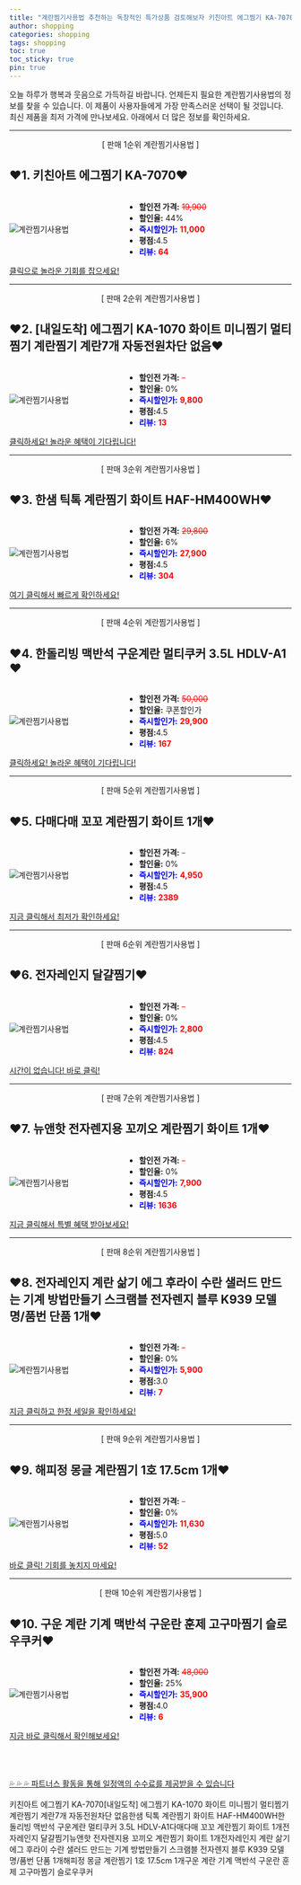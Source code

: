 ```yaml
---
title: "계란찜기사용법 추천하는 독창적인 특가상품 검토해보자 키친아트 에그찜기 KA-7070"
author: shopping
categories: shopping
tags: shopping
toc: true
toc_sticky: true
pin: true
---
```

오늘 하루가 행복과 웃음으로 가득하길 바랍니다. 언제든지 필요한 계란찜기사용법의 정보를 찾을 수 있습니다. 이 제품이 사용자들에게 가장 만족스러운 선택이 될 것입니다. 최신 제품을 최저 가격에 만나보세요. 아래에서 더 많은 정보를 확인하세요.

---
<p class="toplist" style="margin: 0 auto; display: block; width: fit-content;">[ 판매 1순위 계란찜기사용법 ]</p>

<h2><strong>❤️1. 키친아트 에그찜기 KA-7070❤️</strong></h2>

<div style="display: flex; align-items: center;">
    <div style="flex: 0.4;">
        <img src="https://thumbnail7.coupangcdn.com/thumbnails/remote/230x230ex/image/rs_quotation_api/7anr4v3a/5a094830f5274202ad12cce7b7266dd9.jpg" alt="계란찜기사용법" style="max-width: 100%;">
    </div>
    <div style="flex: 0.6; margin-left: 10px;">
        <ul>
            <li><strong>할인전 가격:</strong> <del style="color: red;">19,900</del></li>
            <li><strong>할인율:</strong> 44%</li>
            <li><span style='color:blue'><strong>즉시할인가:</strong></span> <span style='color:red'><strong>11,000</strong></span></li>
            <li><strong>평점:</strong>4.5</li>
            <li><span style='color:blue'><strong>리뷰:</strong></span> <span style='color:red'><strong>64</strong></span></li>
        </ul>
    </div>
</div>
<div class="center">
    <a href="https://William4Davisa.github.io?lptag=AF9450613&subid=githubio&pageKey=8166776811&traceid=V0-153&itemId=23305465171&vendorItemId=90543283230" class="myButton">
        클릭으로 놀라운 기회를 잡으세요!
    </a>
</div>


---
<p class="toplist" style="margin: 0 auto; display: block; width: fit-content;">[ 판매 2순위 계란찜기사용법 ]</p>

<h2><strong>❤️2. [내일도착] 에그찜기 KA-1070 화이트 미니찜기 멀티찜기 계란찜기 계란7개 자동전원차단 없음❤️</strong></h2>

<div style="display: flex; align-items: center;">
    <div style="flex: 0.4;">
        <img src="https://thumbnail8.coupangcdn.com/thumbnails/remote/230x230ex/image/vendor_inventory/988a/0c752911223d9482cee163a2bb2909a7edf358c43e6b2b8d7a9a62a831e6.jpg" alt="계란찜기사용법" style="max-width: 100%;">
    </div>
    <div style="flex: 0.6; margin-left: 10px;">
        <ul>
            <li><strong>할인전 가격:</strong> <del style="color: red;">-</del></li>
            <li><strong>할인율:</strong> 0%</li>
            <li><span style='color:blue'><strong>즉시할인가:</strong></span> <span style='color:red'><strong>9,800</strong></span></li>
            <li><strong>평점:</strong>4.5</li>
            <li><span style='color:blue'><strong>리뷰:</strong></span> <span style='color:red'><strong>13</strong></span></li>
        </ul>
    </div>
</div>
<div class="center">
    <a href="https://William4Davisa.github.io?lptag=AF9450613&subid=githubio&pageKey=8174317025&traceid=V0-153&itemId=23357725935&vendorItemId=90388278058" class="myButton">
        클릭하세요! 놀라운 혜택이 기다립니다!
    </a>
</div>


---
<p class="toplist" style="margin: 0 auto; display: block; width: fit-content;">[ 판매 3순위 계란찜기사용법 ]</p>

<h2><strong>❤️3. 한샘 틱톡 계란찜기 화이트 HAF-HM400WH❤️</strong></h2>

<div style="display: flex; align-items: center;">
    <div style="flex: 0.4;">
        <img src="https://thumbnail7.coupangcdn.com/thumbnails/remote/230x230ex/image/retail/images/2022/12/29/11/3/4867786b-0891-4ed4-8264-edf8cf5f7725.jpg" alt="계란찜기사용법" style="max-width: 100%;">
    </div>
    <div style="flex: 0.6; margin-left: 10px;">
        <ul>
            <li><strong>할인전 가격:</strong> <del style="color: red;">29,800</del></li>
            <li><strong>할인율:</strong> 6%</li>
            <li><span style='color:blue'><strong>즉시할인가:</strong></span> <span style='color:red'><strong>27,900</strong></span></li>
            <li><strong>평점:</strong>4.5</li>
            <li><span style='color:blue'><strong>리뷰:</strong></span> <span style='color:red'><strong>304</strong></span></li>
        </ul>
    </div>
</div>
<div class="center">
    <a href="https://William4Davisa.github.io?lptag=AF9450613&subid=githubio&pageKey=7030247941&traceid=V0-153&itemId=17347482797&vendorItemId=84517877676" class="myButton">
        여기 클릭해서 빠르게 확인하세요!
    </a>
</div>


---
<p class="toplist" style="margin: 0 auto; display: block; width: fit-content;">[ 판매 4순위 계란찜기사용법 ]</p>

<h2><strong>❤️4. 한돌리빙 맥반석 구운계란 멀티쿠커 3.5L HDLV-A1❤️</strong></h2>

<div style="display: flex; align-items: center;">
    <div style="flex: 0.4;">
        <img src="https://thumbnail7.coupangcdn.com/thumbnails/remote/230x230ex/image/vendor_inventory/5bb3/9d5b2e923146d3be25c42acb4d3ed53e133a4226222e069330c319df1b76.jpg" alt="계란찜기사용법" style="max-width: 100%;">
    </div>
    <div style="flex: 0.6; margin-left: 10px;">
        <ul>
            <li><strong>할인전 가격:</strong> <del style="color: red;">50,000</del></li>
            <li><strong>할인율:</strong> 쿠폰할인가</li>
            <li><span style='color:blue'><strong>즉시할인가:</strong></span> <span style='color:red'><strong>29,900</strong></span></li>
            <li><strong>평점:</strong>4.5</li>
            <li><span style='color:blue'><strong>리뷰:</strong></span> <span style='color:red'><strong>167</strong></span></li>
        </ul>
    </div>
</div>
<div class="center">
    <a href="https://William4Davisa.github.io?lptag=AF9450613&subid=githubio&pageKey=7897429125&traceid=V0-153&itemId=21635160229&vendorItemId=88686073295" class="myButton">
        클릭하세요! 놀라운 혜택이 기다립니다!
    </a>
</div>


---
<p class="toplist" style="margin: 0 auto; display: block; width: fit-content;">[ 판매 5순위 계란찜기사용법 ]</p>

<h2><strong>❤️5. 다매다매 꼬꼬 계란찜기 화이트 1개❤️</strong></h2>

<div style="display: flex; align-items: center;">
    <div style="flex: 0.4;">
        <img src="https://thumbnail7.coupangcdn.com/thumbnails/remote/230x230ex/image/vendor_inventory/9399/014d315e41f1807638c13e987744aa0f40f0048319f8ee1cd663123fd61e.jpg" alt="계란찜기사용법" style="max-width: 100%;">
    </div>
    <div style="flex: 0.6; margin-left: 10px;">
        <ul>
            <li><strong>할인전 가격:</strong> <del style="color: red;">-</del></li>
            <li><strong>할인율:</strong> 0%</li>
            <li><span style='color:blue'><strong>즉시할인가:</strong></span> <span style='color:red'><strong>4,950</strong></span></li>
            <li><strong>평점:</strong>4.5</li>
            <li><span style='color:blue'><strong>리뷰:</strong></span> <span style='color:red'><strong>2389</strong></span></li>
        </ul>
    </div>
</div>
<div class="center">
    <a href="https://William4Davisa.github.io?lptag=AF9450613&subid=githubio&pageKey=7730778230&traceid=V0-153&itemId=20773105084&vendorItemId=90727443480" class="myButton">
        지금 클릭해서 최저가 확인하세요!
    </a>
</div>


---
<p class="toplist" style="margin: 0 auto; display: block; width: fit-content;">[ 판매 6순위 계란찜기사용법 ]</p>

<h2><strong>❤️6. 전자레인지 달걀찜기❤️</strong></h2>

<div style="display: flex; align-items: center;">
    <div style="flex: 0.4;">
        <img src="https://thumbnail8.coupangcdn.com/thumbnails/remote/230x230ex/image/vendor_inventory/da07/ea24f29e13bd220c498d07a292ccb40a0530c77354c0c8cad0c4278585f2.jpg" alt="계란찜기사용법" style="max-width: 100%;">
    </div>
    <div style="flex: 0.6; margin-left: 10px;">
        <ul>
            <li><strong>할인전 가격:</strong> <del style="color: red;">-</del></li>
            <li><strong>할인율:</strong> 0%</li>
            <li><span style='color:blue'><strong>즉시할인가:</strong></span> <span style='color:red'><strong>2,800</strong></span></li>
            <li><strong>평점:</strong>4.5</li>
            <li><span style='color:blue'><strong>리뷰:</strong></span> <span style='color:red'><strong>824</strong></span></li>
        </ul>
    </div>
</div>
<div class="center">
    <a href="https://William4Davisa.github.io?lptag=AF9450613&subid=githubio&pageKey=5548389113&traceid=V0-153&itemId=8759579313&vendorItemId=78412600634" class="myButton">
        시간이 없습니다! 바로 클릭!
    </a>
</div>


---
<p class="toplist" style="margin: 0 auto; display: block; width: fit-content;">[ 판매 7순위 계란찜기사용법 ]</p>

<h2><strong>❤️7. 뉴앤핫 전자렌지용 꼬끼오 계란찜기 화이트 1개❤️</strong></h2>

<div style="display: flex; align-items: center;">
    <div style="flex: 0.4;">
        <img src="https://thumbnail8.coupangcdn.com/thumbnails/remote/230x230ex/image/retail/images/2019/05/07/18/9/77dd82dc-f448-4bea-8f4b-c2dfeb2f306d.jpg" alt="계란찜기사용법" style="max-width: 100%;">
    </div>
    <div style="flex: 0.6; margin-left: 10px;">
        <ul>
            <li><strong>할인전 가격:</strong> <del style="color: red;">-</del></li>
            <li><strong>할인율:</strong> 0%</li>
            <li><span style='color:blue'><strong>즉시할인가:</strong></span> <span style='color:red'><strong>7,900</strong></span></li>
            <li><strong>평점:</strong>4.5</li>
            <li><span style='color:blue'><strong>리뷰:</strong></span> <span style='color:red'><strong>1636</strong></span></li>
        </ul>
    </div>
</div>
<div class="center">
    <a href="https://William4Davisa.github.io?lptag=AF9450613&subid=githubio&pageKey=218266780&traceid=V0-153&itemId=675640616&vendorItemId=4741279502" class="myButton">
        지금 클릭해서 특별 혜택 받아보세요!
    </a>
</div>


---
<p class="toplist" style="margin: 0 auto; display: block; width: fit-content;">[ 판매 8순위 계란찜기사용법 ]</p>

<h2><strong>❤️8. 전자레인지 계란 삶기 에그 후라이 수란 샐러드 만드는 기계 방법만들기 스크램블 전자렌지 블루 K939 모델명/품번 단품 1개❤️</strong></h2>

<div style="display: flex; align-items: center;">
    <div style="flex: 0.4;">
        <img src="https://thumbnail6.coupangcdn.com/thumbnails/remote/230x230ex/image/vendor_inventory/bda6/169d496b2bf01cb8456e798f9cf708deb48231f145457385bb7b8cc9cfa4.jpg" alt="계란찜기사용법" style="max-width: 100%;">
    </div>
    <div style="flex: 0.6; margin-left: 10px;">
        <ul>
            <li><strong>할인전 가격:</strong> <del style="color: red;">-</del></li>
            <li><strong>할인율:</strong> 0%</li>
            <li><span style='color:blue'><strong>즉시할인가:</strong></span> <span style='color:red'><strong>5,900</strong></span></li>
            <li><strong>평점:</strong>3.0</li>
            <li><span style='color:blue'><strong>리뷰:</strong></span> <span style='color:red'><strong>7</strong></span></li>
        </ul>
    </div>
</div>
<div class="center">
    <a href="https://William4Davisa.github.io?lptag=AF9450613&subid=githubio&pageKey=7561739860&traceid=V0-153&itemId=19923324996&vendorItemId=88483046588" class="myButton">
        지금 클릭하고 한정 세일을 확인하세요!
    </a>
</div>


---
<p class="toplist" style="margin: 0 auto; display: block; width: fit-content;">[ 판매 9순위 계란찜기사용법 ]</p>

<h2><strong>❤️9. 해피정 몽글 계란찜기 1호 17.5cm 1개❤️</strong></h2>

<div style="display: flex; align-items: center;">
    <div style="flex: 0.4;">
        <img src="https://thumbnail7.coupangcdn.com/thumbnails/remote/230x230ex/image/retail/images/2024/03/06/11/9/1cc7132b-aeb7-422e-94b0-6d5a692a1e59.png" alt="계란찜기사용법" style="max-width: 100%;">
    </div>
    <div style="flex: 0.6; margin-left: 10px;">
        <ul>
            <li><strong>할인전 가격:</strong> <del style="color: red;">-</del></li>
            <li><strong>할인율:</strong> 0%</li>
            <li><span style='color:blue'><strong>즉시할인가:</strong></span> <span style='color:red'><strong>11,630</strong></span></li>
            <li><strong>평점:</strong>5.0</li>
            <li><span style='color:blue'><strong>리뷰:</strong></span> <span style='color:red'><strong>52</strong></span></li>
        </ul>
    </div>
</div>
<div class="center">
    <a href="https://William4Davisa.github.io?lptag=AF9450613&subid=githubio&pageKey=7956426564&traceid=V0-153&itemId=21862412404&vendorItemId=88910612559" class="myButton">
        바로 클릭! 기회를 놓치지 마세요!
    </a>
</div>


---
<p class="toplist" style="margin: 0 auto; display: block; width: fit-content;">[ 판매 10순위 계란찜기사용법 ]</p>

<h2><strong>❤️10. 구운 계란 기계 맥반석 구운란 훈제 고구마찜기 슬로우쿠커❤️</strong></h2>

<div style="display: flex; align-items: center;">
    <div style="flex: 0.4;">
        <img src="https://thumbnail6.coupangcdn.com/thumbnails/remote/230x230ex/image/vendor_inventory/ca16/8724f19588f36960afe2d8438d8ddc43cb999f5ebdebd516c7daeb9c62c8.jpg" alt="계란찜기사용법" style="max-width: 100%;">
    </div>
    <div style="flex: 0.6; margin-left: 10px;">
        <ul>
            <li><strong>할인전 가격:</strong> <del style="color: red;">48,000</del></li>
            <li><strong>할인율:</strong> 25%</li>
            <li><span style='color:blue'><strong>즉시할인가:</strong></span> <span style='color:red'><strong>35,900</strong></span></li>
            <li><strong>평점:</strong>4.0</li>
            <li><span style='color:blue'><strong>리뷰:</strong></span> <span style='color:red'><strong>6</strong></span></li>
        </ul>
    </div>
</div>
<div class="center">
    <a href="https://William4Davisa.github.io?lptag=AF9450613&subid=githubio&pageKey=7853496774&traceid=V0-153&itemId=21412647673&vendorItemId=88468965456" class="myButton">
        지금 바로 클릭해서 확인해보세요!
    </a>
</div>

<br><br><br>[💦 💦 💦 파트너스 활동을 통해 일정액의 수수료를 제공받을 수 있습니다](https://link.coupang.com/a/bcpT2c)<br><br>키친아트 에그찜기 KA-7070[내일도착] 에그찜기 KA-1070 화이트 미니찜기 멀티찜기 계란찜기 계란7개 자동전원차단 없음한샘 틱톡 계란찜기 화이트 HAF-HM400WH한돌리빙 맥반석 구운계란 멀티쿠커 3.5L HDLV-A1다매다매 꼬꼬 계란찜기 화이트 1개전자레인지 달걀찜기뉴앤핫 전자렌지용 꼬끼오 계란찜기 화이트 1개전자레인지 계란 삶기 에그 후라이 수란 샐러드 만드는 기계 방법만들기 스크램블 전자렌지 블루 K939 모델명/품번 단품 1개해피정 몽글 계란찜기 1호 17.5cm 1개구운 계란 기계 맥반석 구운란 훈제 고구마찜기 슬로우쿠커